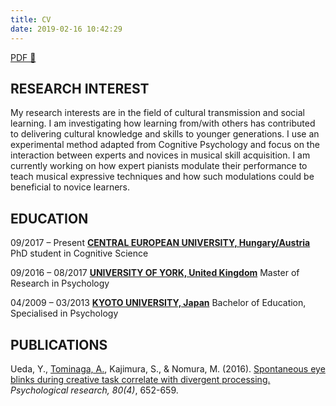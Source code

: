```yaml
---
title: CV
date: 2019-02-16 10:42:29
---
```


[PDF 🐒](https://github.com/atsukotominaga/cv/blob/main/CV.pdf)

## RESEARCH INTEREST
My research interests are in the field of cultural transmission and social learning. I am investigating how learning from/with others has contributed to delivering cultural knowledge and skills to younger generations. I use an experimental method adapted from Cognitive Psychology and focus on the interaction between experts and novices in musical skill acquisition. I am currently working on how expert pianists modulate their performance to teach musical expressive techniques and how such modulations could be beneficial to novice learners.

## EDUCATION
09/2017 – Present
[**CENTRAL EUROPEAN UNIVERSITY, Hungary/Austria**](https://www.ceu.edu/)
PhD student in Cognitive Science

09/2016 – 08/2017
[**UNIVERSITY OF YORK, United Kingdom**](https://www.york.ac.uk/)
Master of Research in Psychology

04/2009 – 03/2013
[**KYOTO UNIVERSITY, Japan**](https://www.kyoto-u.ac.jp/en/)
Bachelor of Education, Specialised in Psychology

## PUBLICATIONS
Ueda, Y., <u>Tominaga, A.</u>, Kajimura, S., & Nomura, M. (2016). [Spontaneous eye blinks during creative task correlate with divergent processing.](https://doi.org/10.1007/s00426-015-0665-x) *Psychological research, 80(4)*, 652-659.